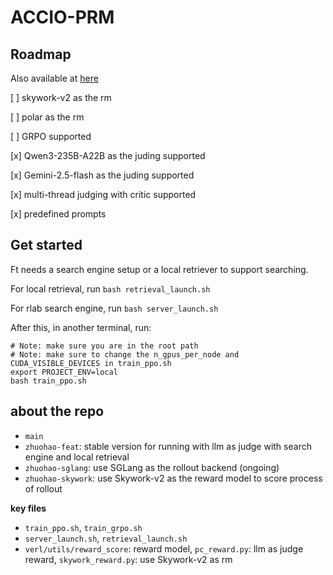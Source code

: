 # ACCIO-PRM

## Roadmap

Also available at [here](https://code.alibaba-inc.com/peiranxu/Search-R1/issues#)

[ ] skywork-v2 as the rm

[ ] polar as the rm

[ ] GRPO supported

[x] Qwen3-235B-A22B as the juding supported

[x] Gemini-2.5-flash as the juding supported

[x] multi-thread judging with critic supported

[x] predefined prompts

## Get started

Ft needs a search engine setup or a local retriever to support searching.

For local retrieval, run `bash retrieval_launch.sh`

For rlab search engine, run `bash server_launch.sh`

After this, in another terminal, run:

```
# Note: make sure you are in the root path
# Note: make sure to change the n_gpus_per_node and CUDA_VISIBLE_DEVICES in train_ppo.sh
export PROJECT_ENV=local
bash train_ppo.sh
```

## about the repo

* `main`
* `zhuohao-feat`: stable version for running with llm as judge with search engine and local retrieval
* `zhuohao-sglang`: use SGLang as the rollout backend (ongoing)
* `zhuohao-skywork`: use Skywork-v2 as the reward model to score process of rollout

**key files**

* `train_ppo.sh`, `train_grpo.sh`
* `server_launch.sh`, `retrieval_launch.sh`
* `verl/utils/reward_score`: reward model, `pc_reward.py`: llm as judge reward, `skywork_reward.py`: use Skywork-v2 as rm